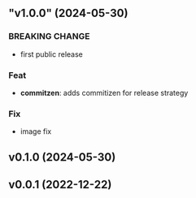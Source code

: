 ## "v1.0.0" (2024-05-30)

### BREAKING CHANGE

- first public release

### Feat

- **commitzen**: adds commitizen for release strategy

### Fix

- image fix

## v0.1.0 (2024-05-30)

## v0.0.1 (2022-12-22)
